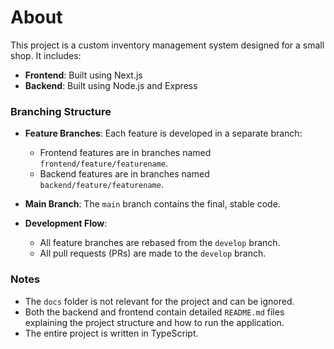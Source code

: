 # About

This project is a custom inventory management system designed for a small shop. It includes:

- **Frontend**: Built using Next.js
- **Backend**: Built using Node.js and Express

### Branching Structure

- **Feature Branches**: Each feature is developed in a separate branch:
  - Frontend features are in branches named `frontend/feature/featurename`.
  - Backend features are in branches named `backend/feature/featurename`.
  
- **Main Branch**: The `main` branch contains the final, stable code.

- **Development Flow**:
  - All feature branches are rebased from the `develop` branch.
  - All pull requests (PRs) are made to the `develop` branch.

### Notes

- The `docs` folder is not relevant for the project and can be ignored.
- Both the backend and frontend contain detailed `README.md` files explaining the project structure and how to run the application.
- The entire project is written in TypeScript.
